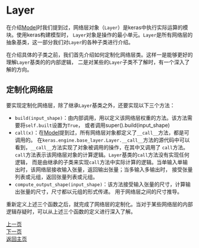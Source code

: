 # Layer
在介绍[Model](../models/model.md)时我们提到过，网络层对象（`Layer`）是keras中执行实际运算的模块。使用keras构建模型时，
`Layer`对象是操作的最小单元。`Layer`是所有网络层的抽象基类，这一部分我们对`Layer`的各种子类进行介绍。

在介绍具体的子类之前，我们首先介绍如何定制化网络层类。这样一是能够更好的理解`Layer`基类的的内部逻辑，
二是对某些的`Layer`子类不了解时，有一个深入了解的方向。
## 定制化网络层
要实现定制化网络层，除了继承`Layer`基类之外，还要实现以下三个方法：
- `build(input_shape)`：由内部调用，用以定义该网络层权重的方法。该方法需要将`self.built`设置为`True`，
或者调用super().build(input_shape)
- `call(x)`：在[Model](../models/model.md)提到过，所有网络层对象都定义了`__call__`方法，都是可调用的。
在`keras.engine.base_layer.Layer.__call__`方法的源代码中可以看到，`__call__`方法实现了对象被调用的操作，在其中又调用了
`call`方法。`call`方法表示该网络层对象的计算逻辑。`Layer`基类的`call`方法没有实现任何逻辑，
而是由继承的子类来实现`call`方法中实际计算的逻辑。当单输入单输出时，该网络层接收输入张量，返回输出张量；当多输入多输出时，
接受张量列表或元组，返回张量列表或元组。
- `compute_output_shape(input_shape)`：该方法接受输入张量的尺寸，计算输出张量的尺寸，尺寸都以元组的形式传递。
用于网络层之间的尺寸推导。

重新定义上述三个函数之后，就完成了网络层的定制化。当对于某些网络层的内部逻辑存疑时，可以从上述三个函数的定义进行深入了解。

[上一页](../models/model.md)  
[下一页](./layer.md)  
[返回主页](../README.md)  